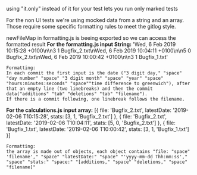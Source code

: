 using "it.only" instead of it for your test lets you run only marked tests

For the non UI tests we're using mocked data from a string and an array. Those require some specific formatting rules to meet the gitlog style. 

newFileMap in formatting.js is beeing exported so we can access the formatted result
<b>For the formatting.js input String:</b>
    'Wed, 6 Feb 2019 10:15:28 +0100\n\n3	1	Bugfix_2.txt\nWed, 6 Feb 2019 10:04:11 +0100\n\n5	0	Bugfix_2.txt\nWed, 6 Feb 2019 10:00:42 +0100\n\n3	1	Bugfix_1.txt' 

    Formatting: 
    In each commit the first input is the date ("3 digit day," "space" "day number" "space" "3 digit month" "space" "year" "space" "hours:minutes:seconds" "space""time difference to greenwich"), after that an empty line (two linebreaks) and then the commit data("additions" "tab" "deletions" "tab" "filename").
    If there is a commit following, one linebreak follows the filename. 

<b>For the calculations.js input array:</b>
    [{ file: 'Bugfix_2.txt', latestDate: '2019-02-06 T10:15:28', stats: [3, 1, 'Bugfix_2.txt'] },
      { file: 'Bugfix_2.txt', latestDate: '2019-02-06 T10:04:11', stats: [5, 0, 'Bugfix_2.txt'] },
      { file: 'Bugfix_1.txt', latestDate: '2019-02-06 T10:00:42', stats: [3, 1, 'Bugfix_1.txt'] }]
    
    Formatting: 
    the array is made out of objects, each object contains "file: "space" 'filename'," "space" "latestDate:" "space" "'yyyy-mm-dd Thh:mm:ss'," "space" "stats:" "space:" "[additions," "space" "deletions," "space" "filename]"
